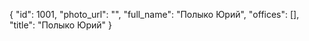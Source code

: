 {
    "id": 1001,
    "photo_url": "",
    "full_name": "Полыко Юрий",
    "offices": [],
    "title": "Полыко Юрий"
}
